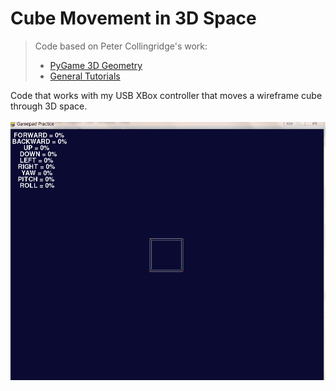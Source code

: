 # Cube Movement in 3D Space

>Code based on Peter Collingridge's work:
>- [PyGame 3D Geometry](https://github.com/petercollingridge/code-for-blog/tree/master/pygame-3D)
>- [General Tutorials](https://www.petercollingridge.co.uk/tutorials/)

Code that works with my USB XBox controller that moves a wireframe cube through 3D space.
\
\
![Moving the Cube around!](./Cube.gif)